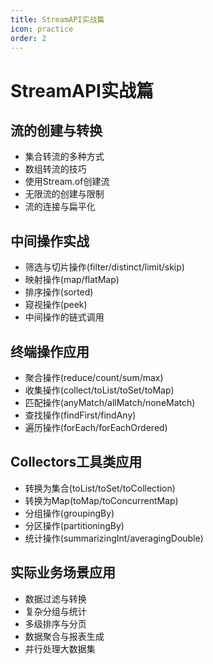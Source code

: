 ```yaml
---
title: StreamAPI实战篇
icon: practice
order: 2
---
```


# StreamAPI实战篇

## 流的创建与转换

- 集合转流的多种方式
- 数组转流的技巧
- 使用Stream.of创建流
- 无限流的创建与限制
- 流的连接与扁平化

## 中间操作实战

- 筛选与切片操作(filter/distinct/limit/skip)
- 映射操作(map/flatMap)
- 排序操作(sorted)
- 窥视操作(peek)
- 中间操作的链式调用

## 终端操作应用

- 聚合操作(reduce/count/sum/max)
- 收集操作(collect/toList/toSet/toMap)
- 匹配操作(anyMatch/allMatch/noneMatch)
- 查找操作(findFirst/findAny)
- 遍历操作(forEach/forEachOrdered)

## Collectors工具类应用

- 转换为集合(toList/toSet/toCollection)
- 转换为Map(toMap/toConcurrentMap)
- 分组操作(groupingBy)
- 分区操作(partitioningBy)
- 统计操作(summarizingInt/averagingDouble)

## 实际业务场景应用

- 数据过滤与转换
- 复杂分组与统计
- 多级排序与分页
- 数据聚合与报表生成
- 并行处理大数据集

